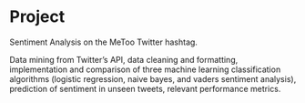 # Project
Sentiment Analysis on the MeToo Twitter hashtag.

Data mining from Twitter’s API, data cleaning and formatting, implementation and comparison of three machine learning classification algorithms (logistic regression, naive bayes, and vaders sentiment analysis), prediction of sentiment in unseen tweets, relevant performance metrics.


